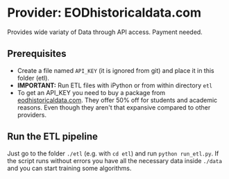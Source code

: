 # Provider: EODhistoricaldata.com

Provides wide variaty of Data through API access. Payment needed.

## Prerequisites

* Create a file named `API_KEY` (it is ignored from git) and place it in this folder (etl).
* **IMPORTANT:** Run ETL files with iPython or from within directory `etl`
* To get an API_KEY you need to buy a package from [eodhistoricaldata.com](https://eodhistoricaldata.com). They offer 50% off for students and academic reasons. Even though they aren't that expansive compared to other providers.

## Run the ETL pipeline

Just go to the folder `./etl` (e.g. with `cd etl`) and run `python run_etl.py`. If the script runs without errors you have all the necessary data inside `./data` and you can start training some algorithms.

